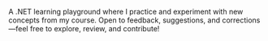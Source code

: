 A .NET learning playground where I practice and experiment with new concepts from my course. Open to feedback,
suggestions, and corrections—feel free to explore, review, and contribute!
